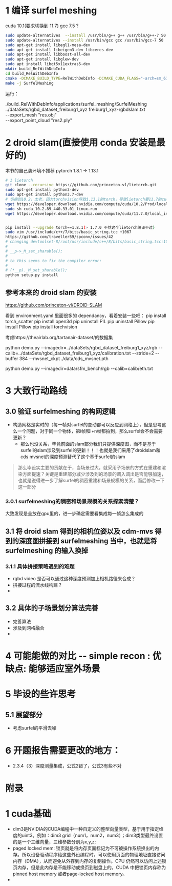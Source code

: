 # 1 编译 surfel meshing

cuda 10.1(要求切换到 11.7)
gcc 7.5？

```sh
sudo update-alternatives  --install /usr/bin/g++ g++ /usr/bin/g++-7 50
sudo update-alternatives --install /usr/bin/gcc gcc /usr/bin/gcc-7 50
sudo apt-get install libegl1-mesa-dev
sudo apt-get install libeigen3-dev libceres-dev
sudo apt-get install libboost-all-dev
sudo apt-get install libglew-dev
sudo apt install libqt5x11extras5-dev
mkdir build_RelWithDebInfo
cd build_RelWithDebInfo
cmake -DCMAKE_BUILD_TYPE=RelWithDebInfo -DCMAKE_CUDA_FLAGS="-arch=sm_61" ..
make -j SurfelMeshing
```

运行：

./build_RelWithDebInfo/applications/surfel_meshing/SurfelMeshing ../dataSets/rgbd_dataset_freiburg1_xyz freiburg1_xyz-rgbdslam.txt \
--export_mesh "res.obj" \
--export_point_cloud "res2.ply"

# 2 droid slam(直接使用 conda 安装是最好的)

本节的自己装环境不推荐
pytorch 1.8.1 -> 1.13.1

```sh
# 1 lietorch
git clone --recursive https://github.com/princeton-vl/lietorch.git
sudo apt-get install python3-dev
sudo apt-get install python3.7-dev
# 切换到10.2，太老，因为torchvision导致1.13.1的torch，导致lietorch要11.7的cuda
wget https://developer.download.nvidia.com/compute/cuda/10.2/Prod/local_installers/cuda_10.2.89_440.33.01_linux.run
sudo sh cuda_10.2.89_440.33.01_linux.run
wget https://developer.download.nvidia.com/compute/cuda/11.7.0/local_installers/cuda_11.7.0_515.43.04_linux.run


pip install --upgrade torch==1.8.1(> 1.7.0 不然这个lietorch编译不过)
sudo vim /usr/include/c++/7/bits/basic_string.tcc +1067
https://github.com/traveller59/spconv/issues/42
# changing devtoolset-8/root/usr/include/c++/8/bits/basic_string.tcc:1067 from this:
#
# __p->_M_set_sharable();
#
# to this seems to fix the compiler error:
#
# (*__p)._M_set_sharable();
python setup.py install

```

## 参考本来的 droid slam 的安装

https://github.com/princeton-vl/DROID-SLAM

看到 environment.yaml 里面很多的 dependancy，看着安装一些吧：
pip install torch_scatter
pip install open3d
pip uninstall PIL
pip uninstall Pillow
pip install Pillow
pip install torchvision

考虑https://theairlab.org/tartanair-dataset/的数据集

python demo.py --imagedir=../dataSets/rgbd_dataset_freiburg1_xyz/rgb --calib=../dataSets/rgbd_dataset_freiburg1_xyz/calibration.txt --stride=2 --buffer 384 --mvsnet_ckpt ./data/cds_mvsnet.pth

python demo.py --imagedir=data/sfm_bench/rgb --calib=calib/eth.txt

# 3 大致行动路线

## 3.0 验证 surfelmeshing 的构网逻辑
- 构造网格是实时的（每一帧对surfel的变动都可以反应到网格上），但是思考这么一个问题，对于同一个物体，第i帧和i+n帧都拍到，那么surfel会不会需要更新？
  - 那么也没关系，毕竟前面的slam部分我们只提供深度图，而不是基于surfel的slam涉及到surfel的更新！！！也就是我们采用了droidslam和cds mvsnet的深度预测替代了这个基于surfel的slam
> 那么毕设实主要的贡献在于，当场景过大，就采用子场景的方式在重建和渲染方面提速？关键是重建部分减少涉及到的场景的调入调出是否能够加速，也就是说得进一步了解surfel的稠密重建和场景规模的关系，而后修改一下这一部分
### 3.0.1 surfelmeshing的稠密和场景规模的关系探索清楚？
大致发现是全放在gpu里的，进一步确定需要看集成每一帧怎么集成的

## 3.1 将 droid slam 得到的相机位姿以及 cdm-mvs 得到的深度图拼接到 surfelmeshing 当中，也就是将 surfelmeshing 的输入换掉
### 3.1.1 具体拼接策略遇到的难题

- rgbd video 是否可以通过这种深度预测加上相机路径来合成？
- 拼接过程的流水线构建？
- 

## 3.2 具体的子场景划分算法完善

- 完善算法
- 涉及到网格融合
-

# 4 可能能做的对比 -- simple recon : 优缺点: 能够适应室外场景

# 5 毕设的些许思考
## 5.1 展望部分
- 考虑surfel的平滑去噪


# 6 开题报告需要更改的地方：
- 2.3.4（3）深度测量集成，公式2错了，公式3有些不对

# 附录
# 1 cuda基础
- dim3是NVIDIA的CUDA编程中一种自定义的整型向量类型，基于用于指定维度的uint3。例如：dim3 grid（num1，num2，num3）；dim3类型最终设置的是一个三维向量，三维参数分别为x,y,z;
- paged locked mem: 锁页就是将内存页面标记为不可被操作系统换出的内存。所以设备驱动程序给这些外设编程时，可以使用页面的物理地址直接访问内存（DMA），从而避免从外存到内存的复制操作。CPU 仍然可以访问上述锁页内存，但是此内存是不能移动或换页到磁盘上的。CUDA 中把锁页内存称为pinned host memory 或者page-locked host memory。
- 
